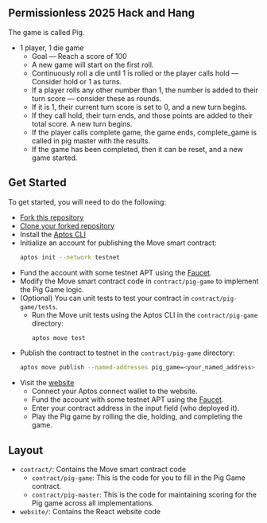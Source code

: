 ## Permissionless 2025 Hack and Hang

The game is called Pig.

- 1 player, 1 die game
    - Goal — Reach a score of 100
    - A new game will start on the first roll.
    - Continuously roll a die until 1 is rolled or the player calls hold — Consider hold or 1 as turns.
    - If a player rolls any other number than 1, the number is added to their turn score — consider these as rounds.
    - If it is 1, their current turn score is set to 0, and a new turn begins.
    - If they call hold, their turn ends, and those points are added to their total score. A new turn begins.
    - If the player calls complete game, the game ends, complete_game is called in pig master with the results.
    - If the game has been completed, then it can be reset, and a new game started.

## Get Started

To get started, you will need to do the following:

* [Fork this repository](https://github.com/aptos-labs/hack-and-hang-june-2025/fork)
* [Clone your forked repository](https://docs.github.com/en/repositories/creating-and-managing-repositories/cloning-a-repository)
* Install the [Aptos CLI](https://aptos.dev/en/build/cli)
* Initialize an account for publishing the Move smart contract:
    ```bash
    aptos init --network testnet
    ```
* Fund the account with some testnet APT using the [Faucet](https://aptos.dev/en/network/faucet).
* Modify the Move smart contract code in `contract/pig-game` to implement the Pig Game logic.
* (Optional) You can unit tests to test your contract in `contract/pig-game/tests`.
    * Run the Move unit tests using the Aptos CLI in the `contract/pig-game` directory:
      ```bash
      aptos move test
      ```
* Publish the contract to testnet in the `contract/pig-game` directory:
    ```bash
    aptos move publish --named-addresses pig_game=<your_named_address>
    ```
* Visit the [website](https://hack-and-hang-june-2025.vercel.app/)
    * Connect your Aptos connect wallet to the website.
    * Fund the account with some testnet APT using the [Faucet](https://aptos.dev/en/network/faucet).
    * Enter your contract address in the input field (who deployed it).
    * Play the Pig game by rolling the die, holding, and completing the game.

## Layout

- `contract/`: Contains the Move smart contract code
    - `contract/pig-game`: This is the code for you to fill in the Pig Game contract.
    - `contract/pig-master`: This is the code for maintaining scoring for the Pig game across all implementations.
- `website/`: Contains the React website code
